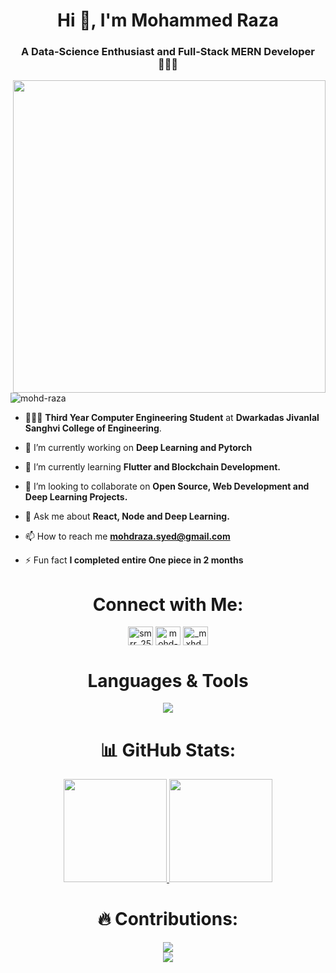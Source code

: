 <h1 align="center">Hi 👋, I'm Mohammed Raza</h1>
<h3 align="center">A Data-Science Enthusiast and Full-Stack MERN Developer 👨🏻‍💻</h3>
<img align="right" src="https://i.pinimg.com/originals/c4/1e/30/c41e304c90f23e849be92efcfe096b9e.gif" width="500" height="auto">
<p align="left"> <img src="https://visitcount.itsvg.in/api?id=mohd-raza&icon=6&color=0" alt="mohd-raza" /> </p>

- 👨🏻‍🎓 **Third Year Computer Engineering Student** at **Dwarkadas Jivanlal Sanghvi College of Engineering**.

- 🔭 I’m currently working on **Deep Learning and Pytorch**

- 🌱 I’m currently learning **Flutter and Blockchain Development.**

- 👯 I’m looking to collaborate on **Open Source, Web Development and Deep Learning Projects.**

- 💬 Ask me about **React, Node and Deep Learning.**

- 📫 How to reach me **mohdraza.syed@gmail.com**

- ⚡ Fun fact **I completed entire One piece in 2 months**

<h1 align="center">Connect with Me:</h1>
<p align="center">
<a href="https://twitter.com/smrr_2511" target="blank"><img align="center" src="https://raw.githubusercontent.com/rahuldkjain/github-profile-readme-generator/master/src/images/icons/Social/twitter.svg" alt="smrr_2511" height="30" width="40" /></a>
<a href="https://linkedin.com/in/mohd-raza7110" target="blank"><img align="center" src="https://raw.githubusercontent.com/rahuldkjain/github-profile-readme-generator/master/src/images/icons/Social/linked-in-alt.svg" alt="mohd-raza7110" height="30" width="40" /></a>
<a href="https://instagram.com/_mxhd_raxa" target="blank"><img align="center" src="https://raw.githubusercontent.com/rahuldkjain/github-profile-readme-generator/master/src/images/icons/Social/instagram.svg" alt="_mxhd_raxa" height="30" width="40" /></a>
</p>

<h1 align="center">Languages & Tools</h1>

<p align="center">
  <a href="https://skillicons.dev">
    <img src="https://skillicons.dev/icons?i=js,html,css,ae,bootstrap,c,cpp,git,github,django,python,graphql,java,mongodb,mysql,nextjs,netlify,postgres,pytorch,react,redux,regex,solidity,tailwind,vscode,vite,nodejs,express,remix,ai,dart,flutter" />
  </a>
</p>


<h1 align="center">📊 GitHub Stats:</h1>
<p align="center">
  <a href="https://github.com/mohd-raza/github-readme-stats">
    <img src="https://github-readme-stats.vercel.app/api?username=mohd-raza&theme=merko&hide_border=false&include_all_commits=false&count_private=false" height="165">
  </a>
  <a href="https://github.com/mohd-raza/github-readme-stats">
    <img src="https://github-readme-stats.vercel.app/api/top-langs/?username=mohd-raza&theme=merko&hide_border=false&include_all_commits=false&count_private=false&layout=compact"  height="165">
  </a>

<h1 align="center"> 🔥 Contributions: </h1>
<p align="center">
 <a href="https://git.io/streak-stats" align="middle">
    <img src="https://github-readme-streak-stats.herokuapp.com/?user=mohd-raza&theme=merko&hide_border=false">
  </a>
  <br>
  <a href="https://github.com/mohd-raza/github-readme-activity-graph">
    <img src="https://activity-graph.herokuapp.com/graph?username=mohd-raza&bg_color=181e17&color=bcdf5d&line=82c92c&point=bac468&area=true&hide_border=true">
  </a>
</p>


